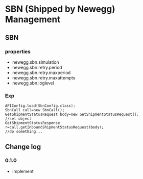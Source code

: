 # SBN (Shipped by Newegg) Management
## SBN
### properties
- newegg.sbn.simulation
- newegg.sbn.retry.period
- newegg.sbn.retry.maxperiod
- newegg.sbn.retry.maxattempts
- newegg.sbn.loglevel

### Exp
```
APIConfig.load(SbnConfig.class);
SbnCall call=new SbnCall();
GetShipmentStatusRequest body=new GetShipmentStatusRequest();
//set object
GetShipmentStatusResponse r=call.getInboundShipmentStatusRequest(body);
//do something...
```

## Change log
### 0.1.0
- implement